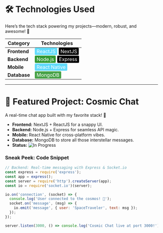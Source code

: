 # 🛠️ Technologies Used

Here’s the tech stack powering my projects—modern, robust, and awesome! 🚀

| **Category**   | **Technologies**                                                                                   |
|-----------------|----------------------------------------------------------------------------------------------------|
| **Frontend**   | <span style="background-color: #61DBFB; color: white; padding: 2px 6px; border-radius: 3px;">ReactJS</span> <span style="background-color: #000000; color: white; padding: 2px 6px; border-radius: 3px;">NextJS</span> |
| **Backend**    | <span style="background-color: #339933; color: white; padding: 2px 6px; border-radius: 3px;">Node.js</span> <span style="background-color: #000000; color: white; padding: 2px 6px; border-radius: 3px;">Express</span> |
| **Mobile**     | <span style="background-color: #61DAFB; color: white; padding: 2px 6px; border-radius: 3px;">React Native</span> |
| **Database**   | <span style="background-color: #47A248; color: white; padding: 2px 6px; border-radius: 3px;">MongoDB</span> |

---

# 🌟 Featured Project: Cosmic Chat

A real-time chat app built with my favorite stack! 🌌  
- **Frontend:** NextJS + ReactJS for a snappy UI.  
- **Backend:** Node.js + Express for seamless API magic.  
- **Mobile:** React Native for cross-platform vibes.  
- **Database:** MongoDB to store all those interstellar messages.  
- **Status:** ![In Progress](https://img.shields.io/badge/Status-In_Progress-yellow?style=for-the-badge)  

### Sneak Peek: Code Snippet
```javascript
// Backend: Real-time messaging with Express & Socket.io
const express = require('express');
const app = express();
const server = require('http').createServer(app);
const io = require('socket.io')(server);

io.on('connection', (socket) => {
  console.log('User connected to the cosmos! 🌠');
  socket.on('message', (msg) => {
    io.emit('message', { user: 'SpaceTraveler', text: msg });
  });
});

server.listen(3000, () => console.log('Cosmic Chat live at port 3000!'));
